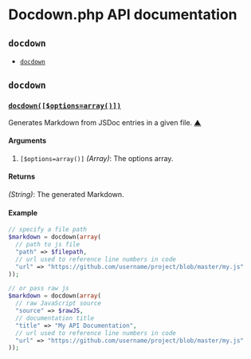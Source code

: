 # Docdown.php API documentation

<!-- div -->


<!-- div -->

## `docdown`
* [`docdown`](#docdown)

<!-- /div -->


<!-- /div -->


<!-- div -->


<!-- div -->

## `docdown`

<!-- div -->

### <a id="docdown" href="" title="View in source">`docdown([$options=array()])`</a>
Generates Markdown from JSDoc entries in a given file.
[&#9650;][1]

#### Arguments
1. `[$options=array()]` *(Array)*: The options array.

#### Returns
*(String)*: The generated Markdown.

#### Example
~~~ php
// specify a file path
$markdown = docdown(array(
  // path to js file
  "path" => $filepath,
  // url used to reference line numbers in code
  "url" => "https://github.com/username/project/blob/master/my.js"
));

// or pass raw js
$markdown = docdown(array(
  // raw JavaScript source
  "source" => $rawJS,
  // documentation title
  "title" => "My API Documentation",
  // url used to reference line numbers in code
  "url" => "https://github.com/username/project/blob/master/my.js"
));
~~~

<!-- /div -->


<!-- /div -->


<!-- /div -->


  [1]: #readme "Jump back to the TOC."